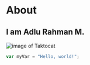 # About #
## I am Adlu Rahman M. ##

![image of Taktocat](https://octodex.github.com/images/yaktocat.png)

``` javascript
var myVar = "Hello, world!";
```
